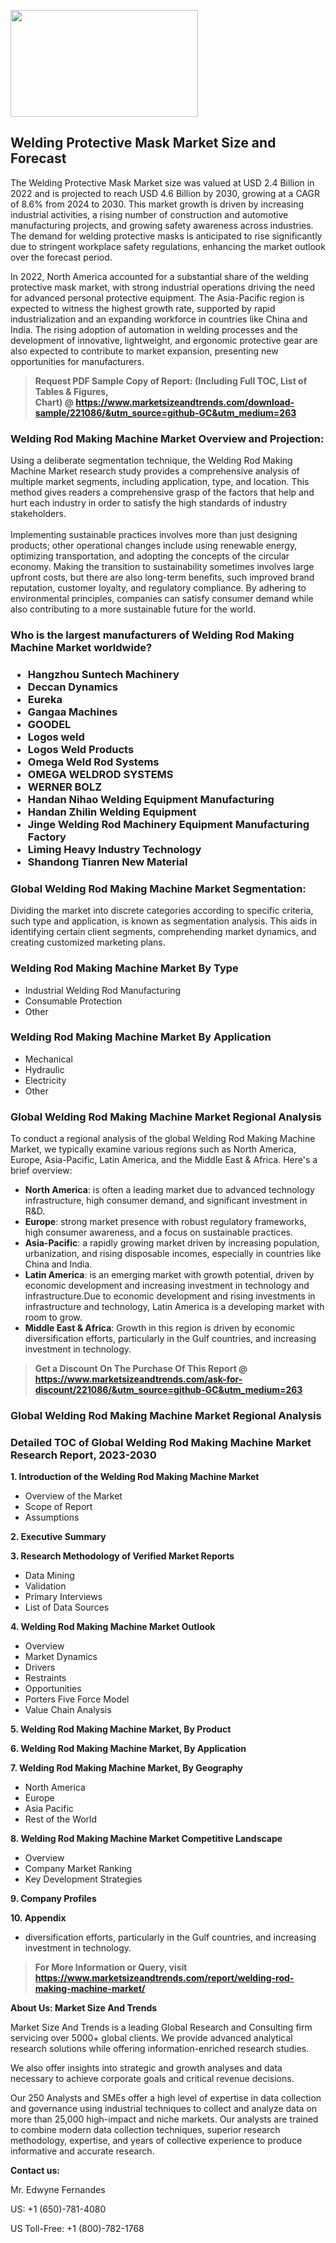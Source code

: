<p><img class="alignnone size-medium wp-image-20088" src="https://ffe5etoiles.com/wp-content/uploads/2024/12/MST1-300x171.png" alt="" width="300" height="171" /></p><h2>Welding Protective Mask Market Size and Forecast</h2><p>The Welding Protective Mask Market size was valued at USD 2.4 Billion in 2022 and is projected to reach USD 4.6 Billion by 2030, growing at a CAGR of 8.6% from 2024 to 2030. This market growth is driven by increasing industrial activities, a rising number of construction and automotive manufacturing projects, and growing safety awareness across industries. The demand for welding protective masks is anticipated to rise significantly due to stringent workplace safety regulations, enhancing the market outlook over the forecast period.</p><p>In 2022, North America accounted for a substantial share of the welding protective mask market, with strong industrial operations driving the need for advanced personal protective equipment. The Asia-Pacific region is expected to witness the highest growth rate, supported by rapid industrialization and an expanding workforce in countries like China and India. The rising adoption of automation in welding processes and the development of innovative, lightweight, and ergonomic protective gear are also expected to contribute to market expansion, presenting new opportunities for manufacturers.</p></p><blockquote id="" class=""><strong>Request PDF Sample Copy of Report: (Including Full TOC, List of Tables &amp; Figures, Chart)&nbsp;@&nbsp;<strong><a href="https://www.marketsizeandtrends.com/download-sample/221086/&utm_source=github-GC&utm_medium=263" target="_blank">https://www.marketsizeandtrends.com/download-sample/221086/&utm_source=github-GC&utm_medium=263</a></strong></strong></blockquote><h3 id="" class="">Welding Rod Making Machine Market&nbsp;Overview and Projection:</h3><p id="" class="">Using a deliberate segmentation technique, the Welding Rod Making Machine Market research study provides a comprehensive analysis of multiple market segments, including application, type, and location. This method gives readers a comprehensive grasp of the factors that help and hurt each industry in order to satisfy the high standards of industry stakeholders. <br /> <br />Implementing sustainable practices involves more than just designing products; other operational changes include using renewable energy, optimizing transportation, and adopting the concepts of the circular economy. Making the transition to sustainability sometimes involves large upfront costs, but there are also long-term benefits, such improved brand reputation, customer loyalty, and regulatory compliance. By adhering to environmental principles, companies can satisfy consumer demand while also contributing to a more sustainable future for the world.</p><h3 id="" class="">Who is the largest manufacturers of&nbsp;Welding Rod Making Machine Market worldwide?</h3><h3 class=""><p><ul><li>Hangzhou Suntech Machinery </li><li> Deccan Dynamics </li><li> Eureka </li><li> Gangaa Machines </li><li> GOODEL </li><li> Logos weld </li><li> Logos Weld Products </li><li> Omega Weld Rod Systems </li><li> OMEGA WELDROD SYSTEMS </li><li> WERNER BOLZ </li><li> Handan Nihao Welding Equipment Manufacturing </li><li> Handan Zhilin Welding Equipment </li><li> Jinge Welding Rod Machinery Equipment Manufacturing Factory </li><li> Liming Heavy Industry Technology </li><li> Shandong Tianren New Material</li></ul></p></h3><h3 id="" class="">Global&nbsp;Welding Rod Making Machine Market Segmentation:</h3><p id="" class="">Dividing the market into discrete categories according to specific criteria, such type and application, is known as segmentation analysis. This aids in identifying certain client segments, comprehending market dynamics, and creating customized marketing plans.</p><h3 id="" class="">Welding Rod Making Machine Market&nbsp;By Type</h3><p><p><ul><li>Industrial Welding Rod Manufacturing</li><li> Consumable Protection</li><li> Other</p></li></ul></p></p><h3 id="" class="">Welding Rod Making Machine Market&nbsp;By Application</h3><p class=""><p><ul><li>Mechanical</li><li> Hydraulic</li><li> Electricity</li><li> Other</li></ul></p></p><h3 id="" class="">Global Welding Rod Making Machine Market Regional Analysis</h3><p id="" class="">To conduct a regional analysis of the global Welding Rod Making Machine Market, we typically examine various regions such as North America, Europe, Asia-Pacific, Latin America, and the Middle East &amp; Africa. Here's a brief overview:</p><ul><li><strong>North America</strong>: is often a leading market due to advanced technology infrastructure, high consumer demand, and significant investment in R&amp;D.</li><li><strong>Europe</strong>: strong market presence with robust regulatory frameworks, high consumer awareness, and a focus on sustainable practices.</li><li><strong>Asia-Pacific</strong>: a rapidly growing market driven by increasing population, urbanization, and rising disposable incomes, especially in countries like China and India.</li><li><strong>Latin America</strong>: is an emerging market with growth potential, driven by economic development and increasing investment in technology and infrastructure.Due to economic development and rising investments in infrastructure and technology, Latin America is a developing market with room to grow.</li><li><strong>Middle East &amp; Africa</strong>: Growth in this region is driven by economic diversification efforts, particularly in the Gulf countries, and increasing investment in technology.</li></ul><blockquote id="" class=""><strong>Get a Discount On The Purchase Of This Report @ <strong><a href="https://www.marketsizeandtrends.com/ask-for-discount/221086/&utm_source=github-GC&utm_medium=263" target="_blank">https://www.marketsizeandtrends.com/ask-for-discount/221086/&utm_source=github-GC&utm_medium=263</a></strong></strong></blockquote><h3 id="" class="">Global Welding Rod Making Machine Market Regional Analysis</h3><h3 id="" class="">Detailed TOC of Global Welding Rod Making Machine Market Research Report, 2023-2030</h3><p id="" class=""><strong>1. Introduction of the Welding Rod Making Machine Market</strong></p><ul><li>Overview of the Market</li><li>Scope of Report</li><li>Assumptions</li></ul><p id="" class=""><strong>2. Executive Summary</strong></p><p id="" class=""><strong>3. Research Methodology of Verified Market Reports</strong></p><ul><li>Data Mining</li><li>Validation</li><li>Primary Interviews</li><li>List of Data Sources</li></ul><p id="" class=""><strong>4. Welding Rod Making Machine Market Outlook</strong></p><ul><li>Overview</li><li>Market Dynamics</li><li>Drivers</li><li>Restraints</li><li>Opportunities</li><li>Porters Five Force Model</li><li>Value Chain Analysis</li></ul><p id="" class=""><strong>5. Welding Rod Making Machine Market, By Product</strong></p><p id="" class=""><strong>6. Welding Rod Making Machine Market, By Application</strong></p><p id="" class=""><strong>7. Welding Rod Making Machine Market, By Geography</strong></p><ul><li>North America</li><li>Europe</li><li>Asia Pacific</li><li>Rest of the World</li></ul><p id="" class=""><strong>8. Welding Rod Making Machine Market Competitive Landscape</strong></p><ul><li>Overview</li><li>Company Market Ranking</li><li>Key Development Strategies</li></ul><p id="" class=""><strong>9. Company Profiles</strong></p><p id="" class=""><strong>10. Appendix</strong></p><ul><li>diversification efforts, particularly in the Gulf countries, and increasing investment in technology.</li></ul><blockquote id="" class=""><strong>For More Information or Query, visit <strong><strong><a href="https://www.marketsizeandtrends.com/report/welding-rod-making-machine-market/" target="_blank">https://www.marketsizeandtrends.com/report/welding-rod-making-machine-market/</a></strong></strong></strong></blockquote><p id="" class=""><strong>About Us: Market Size And Trends</strong></p><p id="" class="">Market Size And Trends is a leading Global Research and Consulting firm servicing over 5000+ global clients. We provide advanced analytical research solutions while offering information-enriched research studies.</p><p id="" class="">We also offer insights into strategic and growth analyses and data necessary to achieve corporate goals and critical revenue decisions.</p><p id="" class="">Our 250 Analysts and SMEs offer a high level of expertise in data collection and governance using industrial techniques to collect and analyze data on more than 25,000 high-impact and niche markets. Our analysts are trained to combine modern data collection techniques, superior research methodology, expertise, and years of collective experience to produce informative and accurate research.</p><p id="" class=""><strong>Contact us:</strong></p><p id="" class="">Mr. Edwyne Fernandes</p><p id="" class="">US: +1 (650)-781-4080</p><p id="" class="">US Toll-Free: +1 (800)-782-1768</p>
